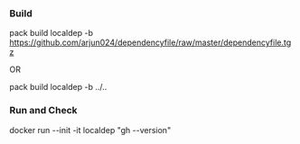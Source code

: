### Build

pack build localdep -b https://github.com/arjun024/dependencyfile/raw/master/dependencyfile.tgz

OR

pack build localdep -b ../..

### Run and Check

docker run --init -it localdep "gh --version"

